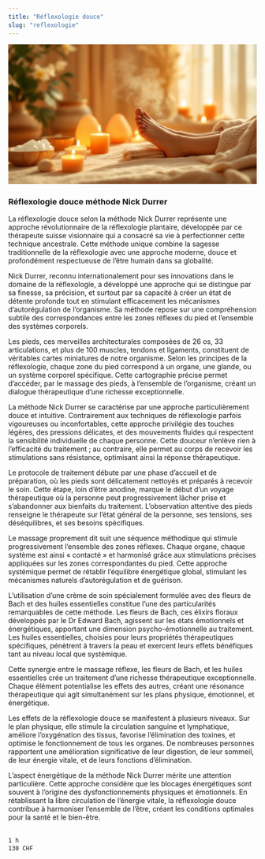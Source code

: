```yaml
---
title: "Réflexologie douce"
slug: "reflexologie"
---
```


![Réflexologie douce méthode Nick Durrer](./images/reflexologie.jpg)

### Réflexologie douce méthode Nick Durrer

La réflexologie douce selon la méthode Nick Durrer représente une approche révolutionnaire de la réflexologie plantaire, développée par ce thérapeute suisse visionnaire qui a consacré sa vie à perfectionner cette technique ancestrale. Cette méthode unique combine la sagesse traditionnelle de la réflexologie avec une approche moderne, douce et profondément respectueuse de l’être humain dans sa globalité.

Nick Durrer, reconnu internationalement pour ses innovations dans le domaine de la réflexologie, a développé une approche qui se distingue par sa finesse, sa précision, et surtout par sa capacité à créer un état de détente profonde tout en stimulant efficacement les mécanismes d’autorégulation de l’organisme. Sa méthode repose sur une compréhension subtile des correspondances entre les zones réflexes du pied et l’ensemble des systèmes corporels.

Les pieds, ces merveilles architecturales composées de 26 os, 33 articulations, et plus de 100 muscles, tendons et ligaments, constituent de véritables cartes miniatures de notre organisme. Selon les principes de la réflexologie, chaque zone du pied correspond à un organe, une glande, ou un système corporel spécifique. Cette cartographie précise permet d’accéder, par le massage des pieds, à l’ensemble de l’organisme, créant un dialogue thérapeutique d’une richesse exceptionnelle.

La méthode Nick Durrer se caractérise par une approche particulièrement douce et intuitive. Contrairement aux techniques de réflexologie parfois vigoureuses ou inconfortables, cette approche privilégie des touches légères, des pressions délicates, et des mouvements fluides qui respectent la sensibilité individuelle de chaque personne. Cette douceur n’enlève rien à l’efficacité du traitement ; au contraire, elle permet au corps de recevoir les stimulations sans résistance, optimisant ainsi la réponse thérapeutique.

Le protocole de traitement débute par une phase d’accueil et de préparation, où les pieds sont délicatement nettoyés et préparés à recevoir le soin. Cette étape, loin d’être anodine, marque le début d’un voyage thérapeutique où la personne peut progressivement lâcher prise et s’abandonner aux bienfaits du traitement. L’observation attentive des pieds renseigne le thérapeute sur l’état général de la personne, ses tensions, ses déséquilibres, et ses besoins spécifiques.

Le massage proprement dit suit une séquence méthodique qui stimule progressivement l’ensemble des zones réflexes. Chaque organe, chaque système est ainsi « contacté » et harmonisé grâce aux stimulations précises appliquées sur les zones correspondantes du pied. Cette approche systémique permet de rétablir l’équilibre énergétique global, stimulant les mécanismes naturels d’autorégulation et de guérison.

L’utilisation d’une crème de soin spécialement formulée avec des fleurs de Bach et des huiles essentielles constitue l’une des particularités remarquables de cette méthode. Les fleurs de Bach, ces élixirs floraux développés par le Dr Edward Bach, agissent sur les états émotionnels et énergétiques, apportant une dimension psycho-émotionnelle au traitement. Les huiles essentielles, choisies pour leurs propriétés thérapeutiques spécifiques, pénètrent à travers la peau et exercent leurs effets bénéfiques tant au niveau local que systémique.

Cette synergie entre le massage réflexe, les fleurs de Bach, et les huiles essentielles crée un traitement d’une richesse thérapeutique exceptionnelle. Chaque élément potentialise les effets des autres, créant une résonance thérapeutique qui agit simultanément sur les plans physique, émotionnel, et énergétique.

Les effets de la réflexologie douce se manifestent à plusieurs niveaux. Sur le plan physique, elle stimule la circulation sanguine et lymphatique, améliore l’oxygénation des tissus, favorise l’élimination des toxines, et optimise le fonctionnement de tous les organes. De nombreuses personnes rapportent une amélioration significative de leur digestion, de leur sommeil, de leur énergie vitale, et de leurs fonctions d’élimination.

L’aspect énergétique de la méthode Nick Durrer mérite une attention particulière. Cette approche considère que les blocages énergétiques sont souvent à l’origine des dysfonctionnements physiques et émotionnels. En rétablissant la libre circulation de l’énergie vitale, la réflexologie douce contribue à harmoniser l’ensemble de l’être, créant les conditions optimales pour la santé et le bien-être.

```

1 h
130 CHF
```
